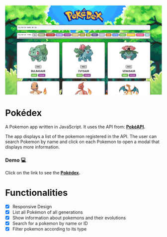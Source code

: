 ![image](https://github.com/andyminyety/Pokedex/blob/adfb8acc050d298e162b4f13313b5e088d7f87e6/img/screenshot.png)

# Pokédex

A Pokemon app written in JavaScript. It uses the API from: **[PokéAPI](https://pokeapi.co).**  

The app displays a list of the pokemon registered in the API. The user can search Pokemon by name and click on each Pokemon to open a modal that displays more information.

### Demo :computer:

Click on the link to see the **[Pokédex](https://andyminyety.github.io/Pokedex/).** 

# Functionalities

- [x] Responsive Design
- [x] List all Pokémon of all generations
- [x] Show information about pokemons and their evolutions
- [x] Search for a pokemon by name or ID
- [x] Filter pokemon according to its type
